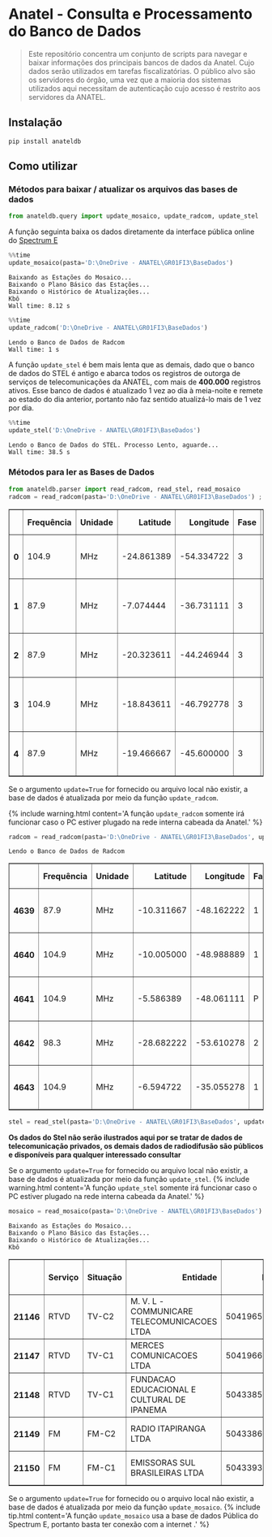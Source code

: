 # Anatel - Consulta e Processamento do Banco de Dados
> Este repositório concentra um conjunto de scripts para navegar e baixar informações dos principais bancos de dados da Anatel. Cujo dados serão utilizados em tarefas fiscalizatórias. O público alvo são os servidores do órgão, uma vez que a maioria dos sistemas utilizados aqui necessitam de autenticação cujo acesso é restrito aos servidores da ANATEL.


## Instalação

`pip install anateldb`

## Como utilizar

### Métodos para baixar / atualizar os arquivos das bases de dados

```python
from anateldb.query import update_mosaico, update_radcom, update_stel
```

A função seguinta baixa os dados diretamente da interface pública online do [Spectrum E](http://sistemas.anatel.gov.br/se/public/view/b/srd.php) 

```python
%%time
update_mosaico(pasta='D:\OneDrive - ANATEL\GR01FI3\BaseDados')
```

    Baixando as Estações do Mosaico...
    Baixando o Plano Básico das Estações...
    Baixando o Histórico de Atualizações...
    Kbô
    Wall time: 8.12 s


```python
%%time
update_radcom('D:\OneDrive - ANATEL\GR01FI3\BaseDados')
```

    Lendo o Banco de Dados de Radcom
    Wall time: 1 s


A função `update_stel` é bem mais lenta que as demais, dado que o banco de dados do STEL é antigo e abarca todos os registros de outorga de serviços de telecomunicações da ANATEL, com mais de **400.000** registros ativos. Esse banco de dados é atualizado 1 vez ao dia à meia-noite e remete ao estado do dia anterior, portanto não faz sentido atualizá-lo mais de 1 vez por dia.

```python
%%time
update_stel('D:\OneDrive - ANATEL\GR01FI3\BaseDados')
```

    Lendo o Banco de Dados do STEL. Processo Lento, aguarde...
    Wall time: 38.5 s


### Métodos para ler as Bases de Dados

```python
from anateldb.parser import read_radcom, read_stel, read_mosaico
radcom = read_radcom(pasta='D:\OneDrive - ANATEL\GR01FI3\BaseDados') ; radcom.head()
```




<div>
<style scoped>
    .dataframe tbody tr th:only-of-type {
        vertical-align: middle;
    }

    .dataframe tbody tr th {
        vertical-align: top;
    }

    .dataframe thead th {
        text-align: right;
    }
</style>
<table border="1" class="dataframe">
  <thead>
    <tr style="text-align: right;">
      <th></th>
      <th>Frequência</th>
      <th>Unidade</th>
      <th>Latitude</th>
      <th>Longitude</th>
      <th>Fase</th>
      <th>Situação</th>
      <th>Numero da Estação</th>
      <th>CNPJ</th>
      <th>Fistel</th>
      <th>Entidade</th>
      <th>Município</th>
      <th>UF</th>
    </tr>
  </thead>
  <tbody>
    <tr>
      <th>0</th>
      <td>104.9</td>
      <td>MHz</td>
      <td>-24.861389</td>
      <td>-54.334722</td>
      <td>3</td>
      <td>A</td>
      <td>641168764</td>
      <td>00104477000117</td>
      <td>50011685115</td>
      <td>ACADEMIA CULTURAL DE SANTA HELENA - ACULT - ST...</td>
      <td>Santa Helena</td>
      <td>PR</td>
    </tr>
    <tr>
      <th>1</th>
      <td>87.9</td>
      <td>MHz</td>
      <td>-7.074444</td>
      <td>-36.731111</td>
      <td>3</td>
      <td>M</td>
      <td>682699349</td>
      <td>00284576000128</td>
      <td>50012524409</td>
      <td>ASSOCIACAO DOS MORADORES E PRODUT. RURAIS DE A...</td>
      <td>Assunção</td>
      <td>PB</td>
    </tr>
    <tr>
      <th>2</th>
      <td>87.9</td>
      <td>MHz</td>
      <td>-20.323611</td>
      <td>-44.246944</td>
      <td>3</td>
      <td>H</td>
      <td>659028590</td>
      <td>00575697000129</td>
      <td>50011824689</td>
      <td>ASSOCIACAO BONFIM ESPERANCA- ABESPE</td>
      <td>Bonfim</td>
      <td>MG</td>
    </tr>
    <tr>
      <th>3</th>
      <td>104.9</td>
      <td>MHz</td>
      <td>-18.843611</td>
      <td>-46.792778</td>
      <td>3</td>
      <td>B</td>
      <td>631410937</td>
      <td>00792795000118</td>
      <td>50011398132</td>
      <td>ASSOCIACAO DOS TRABALHADORES DE GUIMARANIA (ATG)</td>
      <td>Guimarânia</td>
      <td>MG</td>
    </tr>
    <tr>
      <th>4</th>
      <td>87.9</td>
      <td>MHz</td>
      <td>-19.466667</td>
      <td>-45.600000</td>
      <td>3</td>
      <td>M</td>
      <td>631412301</td>
      <td>00794510000188</td>
      <td>50011398990</td>
      <td>FUNDACAO ASSISTENCIAL LAR DA PAZ - FALP</td>
      <td>Dores do Indaiá</td>
      <td>MG</td>
    </tr>
  </tbody>
</table>
</div>



Se o argumento `update=True` for fornecido ou arquivo local não existir, a base de dados é atualizada por meio da função `update_radcom`. 

{% include warning.html content='A função `update_radcom` somente irá funcionar caso o PC estiver plugado na rede interna cabeada da Anatel.' %}

```python
radcom = read_radcom(pasta='D:\OneDrive - ANATEL\GR01FI3\BaseDados', update=True) ; radcom.tail()
```

    Lendo o Banco de Dados de Radcom





<div>
<style scoped>
    .dataframe tbody tr th:only-of-type {
        vertical-align: middle;
    }

    .dataframe tbody tr th {
        vertical-align: top;
    }

    .dataframe thead th {
        text-align: right;
    }
</style>
<table border="1" class="dataframe">
  <thead>
    <tr style="text-align: right;">
      <th></th>
      <th>Frequência</th>
      <th>Unidade</th>
      <th>Latitude</th>
      <th>Longitude</th>
      <th>Fase</th>
      <th>Situação</th>
      <th>Numero da Estação</th>
      <th>CNPJ</th>
      <th>Fistel</th>
      <th>Entidade</th>
      <th>Município</th>
      <th>UF</th>
    </tr>
  </thead>
  <tbody>
    <tr>
      <th>4639</th>
      <td>87.9</td>
      <td>MHz</td>
      <td>-10.311667</td>
      <td>-48.162222</td>
      <td>1</td>
      <td>K</td>
      <td>1011036964</td>
      <td>08931976000190</td>
      <td>50411347829</td>
      <td>ASSOCIACAO AMIGOS DA CULTURA E DO MEIO AMBIENT...</td>
      <td>Palmas</td>
      <td>TO</td>
    </tr>
    <tr>
      <th>4640</th>
      <td>104.9</td>
      <td>MHz</td>
      <td>-10.005000</td>
      <td>-48.988889</td>
      <td>1</td>
      <td>A</td>
      <td>1011037472</td>
      <td>19001721000144</td>
      <td>50416345301</td>
      <td>ASSOCIACAO RADIO COMUNITARIA MONTE SANTO FM</td>
      <td>Monte Santo do Tocantins</td>
      <td>TO</td>
    </tr>
    <tr>
      <th>4641</th>
      <td>104.9</td>
      <td>MHz</td>
      <td>-5.586389</td>
      <td>-48.061111</td>
      <td>P</td>
      <td>M</td>
      <td>1011044797</td>
      <td>19332116000156</td>
      <td>50416480004</td>
      <td>ASSOCIACAO RADIO COMUNITARIA TOP FM</td>
      <td>Araguatins</td>
      <td>TO</td>
    </tr>
    <tr>
      <th>4642</th>
      <td>98.3</td>
      <td>MHz</td>
      <td>-28.682222</td>
      <td>-53.610278</td>
      <td>2</td>
      <td>K</td>
      <td>1011044940</td>
      <td>97538346000180</td>
      <td>50416390609</td>
      <td>ASSOCIACAO DE RADIODIFUSAO CIDADE DE CRUZ ALTA</td>
      <td>Cruz Alta</td>
      <td>RS</td>
    </tr>
    <tr>
      <th>4643</th>
      <td>104.9</td>
      <td>MHz</td>
      <td>-6.594722</td>
      <td>-35.055278</td>
      <td>1</td>
      <td>K</td>
      <td>1011110250</td>
      <td>10877144000184</td>
      <td>50411382063</td>
      <td>ASSOCIAÇÃO DE DESENVOLVIMENTO CULTURAL DA RÁDI...</td>
      <td>Mataraca</td>
      <td>PB</td>
    </tr>
  </tbody>
</table>
</div>



```python
stel = read_stel(pasta='D:\OneDrive - ANATEL\GR01FI3\BaseDados', update=True)
```

**Os dados do Stel não serão ilustrados aqui por se tratar de dados de telecomunicação privados, os demais dados de radiodifusão são públicos e disponíveis para qualquer interessado consultar**

Se o argumento `update=True` for fornecido ou arquivo local não existir, a base de dados é atualizada por meio da função `update_stel`. 
{% include warning.html content='A função `update_stel` somente irá funcionar caso o PC estiver plugado na rede interna cabeada da Anatel.' %}

```python
mosaico = read_mosaico(pasta='D:\OneDrive - ANATEL\GR01FI3\BaseDados') ; mosaico.tail()
```

    Baixando as Estações do Mosaico...
    Baixando o Plano Básico das Estações...
    Baixando o Histórico de Atualizações...
    Kbô





<div>
<style scoped>
    .dataframe tbody tr th:only-of-type {
        vertical-align: middle;
    }

    .dataframe tbody tr th {
        vertical-align: top;
    }

    .dataframe thead th {
        text-align: right;
    }
</style>
<table border="1" class="dataframe">
  <thead>
    <tr style="text-align: right;">
      <th></th>
      <th>Serviço</th>
      <th>Situação</th>
      <th>Entidade</th>
      <th>Fistel</th>
      <th>CNPJ</th>
      <th>Município</th>
      <th>UF</th>
      <th>Id</th>
      <th>Número da Estação</th>
      <th>Classe</th>
      <th>Frequência</th>
      <th>Latitude</th>
      <th>Longitude</th>
      <th>Num_Ato</th>
      <th>Órgao</th>
      <th>Data_Ato</th>
    </tr>
  </thead>
  <tbody>
    <tr>
      <th>21146</th>
      <td>RTVD</td>
      <td>TV-C2</td>
      <td>M. V. L - COMMUNICARE TELECOMUNICACOES LTDA</td>
      <td>50419656170</td>
      <td>12071310000186</td>
      <td>Parauapebas</td>
      <td>PA</td>
      <td>5f2068e65ace5</td>
      <td></td>
      <td>C</td>
      <td>503</td>
      <td>-6,0678</td>
      <td>-49,9037</td>
      <td>7588</td>
      <td>ORLE</td>
      <td>2020-12-10 18:21:09</td>
    </tr>
    <tr>
      <th>21147</th>
      <td>RTVD</td>
      <td>TV-C1</td>
      <td>MERCES COMUNICACOES LTDA</td>
      <td>50419663118</td>
      <td>11322505000199</td>
      <td>Delmiro Gouveia</td>
      <td>AL</td>
      <td>5f218fcfb0d84</td>
      <td></td>
      <td>C</td>
      <td>545</td>
      <td>-9,3853</td>
      <td>-37,9987</td>
      <td>9430</td>
      <td>ORLE</td>
      <td>2017-06-09 00:00:00</td>
    </tr>
    <tr>
      <th>21148</th>
      <td>RTVD</td>
      <td>TV-C1</td>
      <td>FUNDACAO EDUCACIONAL E CULTURAL DE IPANEMA</td>
      <td>50433856696</td>
      <td>04608796000110</td>
      <td>Sabará</td>
      <td>MG</td>
      <td>5f32c1c918e6b</td>
      <td></td>
      <td>C</td>
      <td>207</td>
      <td>-19,89667</td>
      <td>-43,80722</td>
      <td>3301</td>
      <td>ORLE</td>
      <td>2020-06-23 00:00:00</td>
    </tr>
    <tr>
      <th>21149</th>
      <td>FM</td>
      <td>FM-C2</td>
      <td>RADIO ITAPIRANGA LTDA</td>
      <td>50433860456</td>
      <td>84375872000124</td>
      <td>Itapiranga</td>
      <td>SC</td>
      <td>5f68d432841a5</td>
      <td></td>
      <td>B1</td>
      <td>105,1</td>
      <td>-27,15778</td>
      <td>-53,69583</td>
      <td>567</td>
      <td>ORLE</td>
      <td>2021-01-26 17:20:30</td>
    </tr>
    <tr>
      <th>21150</th>
      <td>FM</td>
      <td>FM-C1</td>
      <td>EMISSORAS SUL BRASILEIRAS LTDA</td>
      <td>50433937009</td>
      <td>95818506000119</td>
      <td>Horizontina</td>
      <td>RS</td>
      <td>5f8dcc96f23f9</td>
      <td></td>
      <td>B1</td>
      <td>100,3</td>
      <td>-27,62833</td>
      <td>-54,30528</td>
      <td>3166</td>
      <td>ORLE</td>
      <td>2020-06-13 00:00:00</td>
    </tr>
  </tbody>
</table>
</div>



Se o argumento `update=True` for fornecido ou o arquivo local não existir, a base de dados é atualizada por meio da função `update_mosaico`. 
{% include tip.html content='A função `update_mosaico` usa a base de dados Pública do Spectrum E, portanto basta ter conexão com a internet .' %}
